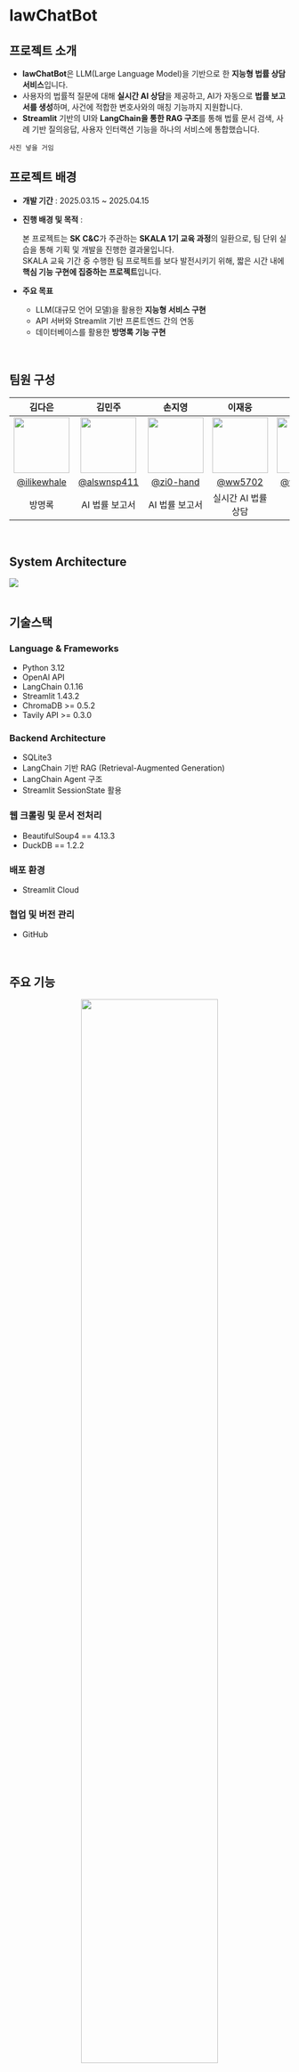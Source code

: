 # lawChatBot




## 프로젝트 소개 
- **lawChatBot**은 LLM(Large Language Model)을 기반으로 한 **지능형 법률 상담 서비스**입니다.
- 사용자의 법률적 질문에 대해 **실시간 AI 상담**을 제공하고, AI가 자동으로 **법률 보고서를 생성**하며, 사건에 적합한 변호사와의 매칭 기능까지 지원합니다.
- **Streamlit** 기반의 UI와 **LangChain을 통한 RAG 구조**를 통해 법률 문서 검색, 사례 기반 질의응답, 사용자 인터랙션 기능을 하나의 서비스에 통합했습니다. 
```
사진 넣을 거임
```

## 프로젝트 배경

- **개발 기간** : 2025.03.15 ~ 2025.04.15
- **진행 배경 및 목적** :
    
    본 프로젝트는 **SK C&C**가 주관하는 **SKALA 1기 교육 과정**의 일환으로, 팀 단위 실습을 통해 기획 및 개발을 진행한 결과물입니다.   
    SKALA 교육 기간 중 수행한 팀 프로젝트를 보다 발전시키기 위해, 짧은 시간 내에 **핵심 기능 구현에 집중하는 프로젝트**입니다.
    
- **주요 목표**
    - LLM(대규모 언어 모델)을 활용한 **지능형 서비스 구현**
    - API 서버와 Streamlit 기반 프론트엔드 간의 연동
    - 데이터베이스를 활용한 **방명록 기능 구현**
<br/>

## 팀원 구성
<div align="center">

| **김다은** | **김민주** | **손지영** | **이재웅** | **이효정** | **진실** |
| :--------: | :--------: | :--------: | :--------: | :--------: | :------: |
| <img src="https://avatars.githubusercontent.com/u/98153670?v=4" width="100" height="100"> | <img src="https://avatars.githubusercontent.com/u/74577811?v=4" width="100" height="100"> | <img src="https://avatars.githubusercontent.com/u/122194456?v=4" width="100" height="100"> | <img src="https://avatars.githubusercontent.com/u/60501045?v=4" width="100" height="100"> | <img src="https://avatars.githubusercontent.com/u/79013520?v=4" width="100" height="100"> | <img src="https://avatars.githubusercontent.com/u/97718539?v=4" width="100" height="100"> |
| [@ilikewhale](https://github.com/ilikewhale) | [@alswnsp411](https://github.com/alswnsp411) | [@zi0-hand](https://github.com/zi0-hand) | [@ww5702](https://github.com/ww5702) | [@world-dv](https://github.com/world-dv) | [@zinsile](https://github.com/zinsile) |
| 방명록 | AI 법률 보고서 | AI 법률 보고서 | 실시간 AI 법률 상담 | 방명록 | 실시간 AI 법률 상담 |

</div>

<br/>

## System Architecture
<img src="https://github.com/happy6team/lawChatBot/blob/main/assets/images/SystemArchitecture.png">


<br/>




<br/>

## 기술스택
### Language & Frameworks
- Python 3.12
- OpenAI API
- LangChain 0.1.16
- Streamlit 1.43.2
- ChromaDB >= 0.5.2
- Tavily API >= 0.3.0
### Backend Architecture
- SQLite3
- LangChain 기반 RAG (Retrieval-Augmented Generation)
- LangChain Agent 구조
- Streamlit SessionState 활용
### 웹 크롤링 및 문서 전처리
- BeautifulSoup4 == 4.13.3
- DuckDB == 1.2.2
### 배포 환경
- Streamlit Cloud
### 협업 및 버전 관리
- GitHub



<br/>

## 주요 기능 


<p align="center">
  <img src="assets/demo/main.gif" width="70%"/>
</p>

<p align="center">
  <img src="assets/images/darkmode.png" width="70%"/>
</p>


### 실시간 AI 법률 상담
<p align="center">
  <img src="assets/demo/ai_chatbot.gif" width="70%"/>
</p>


- **대화형 AI 상담**: 사용자의 법률 질문에 대해 실시간으로 답변합니다.
- **법률 정보 검색**: 관련 법률 조항과 판례를 검색하여 정확한 정보를 제공합니다.
- **사례 분석**: 유사한 법률 사례와 예상 결과를 제공합니다.

<br/>

### AI 법률 보고서 + 변호사 매칭 
<p align="center">
  <img src="assets/demo/ai_report.gif" width="70%"/>
</p>

- **사건 정보 수집**: 사용자가 선택한 법률 카테고리에 따라 단계별 질문을 제공하고, 사건 정보를 구체화합니다.
- **추가 질문 생성**: LLM이 사건 해결에 필요한 추가 정보를 판단하고 자동으로 후속 질문을 생성합니다.
- **법률 보고서 생성**: 수집된 정보를 기반으로 AI가 법률 보고서를 생성하고, 텍스트 파일로 제공합니다.
- **변호사 매칭**: 프론트엔드 상의 등록된 변호사 목록에서 사용자가 직접 선택하여 매칭할 수 있는 인터페이스를 제공합니다.

<br/>

### 방명록
<p align="center">
  <img src="assets/demo/guestbook1.gif" width="70%"/>
</p>

<p align="center">
  <img src="assets/demo/guestbook2.gif" width="70%"/>
</p>

  


- **방명록 작성**: 사용자가 자유롭게 메시지를 남길 수 있는 방명록 작성 기능을 제공합니다.
- **방명록 좋아요**: 사용자가 게시된 방명록 글에 ‘좋아요’를 눌러 공감과 응원의 뜻을 표현할 수 있습니다.
- **방명록 수정/삭제**: 비밀번호 인증을 통해 사용자가 본인의 방명록 글을 수정하거나 삭제할 수 있습니다.


<br/>

### 서비스 통계
  - **누적 상담 건수**: 사용자의 누적 상담 건수를 제공합니다.
  - **누적 보고서 생성 수**: 사용자가 생성한 누적 보고서 수를 제공합니다.
  - **총 누적 사용 수**: 서비스 누적 사용자 수를 제공합니다.




<br/>

## Getting Started

### Installation

```
npm install streamlit
npm install sqlite3
npm install
```

### Run

```
streamlit run main.py
```
